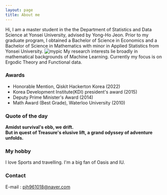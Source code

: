 ```yaml
---
layout: page
title: About me
--- 
```


Hi, I am a master student in the the Department of Statistics and Data Science at Yonsei University, advised by Yong-Ho Jeon. Prior to my graduate program, I obtained a Bachelor of Science in Economics and a Bachelor of Science in Mathematics with minor in Applied Statistics from Yonsei University.
![mypic](//assets/img/56268608_1919133274858508_5215814627929096192_n.jpg)
My research interests lie broadly in mathematical backgrounds of Machine Learning. Currently my focus is on Ergodic Theory and Functional data.

### Awards
- Honorable Mention, Qiskit Hackerton Korea (2022)
- Korea Development Institute(KDI) president's award (2015)
- Deputy Prime Minister's Award (2014)
- Math Award (Best Grade), Waterloo University (2010)

### Quote of the day
**Amidst survival's ebb, we drift.<br/>
But in quest of Treasure's elusive lift, a grand odyssey of adventure unfolds.**

### My hobby
I love Sports and travelling. I'm a big fan of Oasis and IU.

### Contact
E-mail : pjh961018@naver.com
